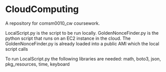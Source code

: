 # CloudComputing

A repository for comsm0010_cw coursework.

LocalScript.py is the script to be run locally. GoldenNonceFinder.py is the python script that runs on an EC2 instance in the cloud. The GoldenNonceFinder.py is already loaded into a public AMI which the local script calls

To run LocalScript.py the following libraries are needed: math, boto3, json, pkg_resources, time, keyboard
